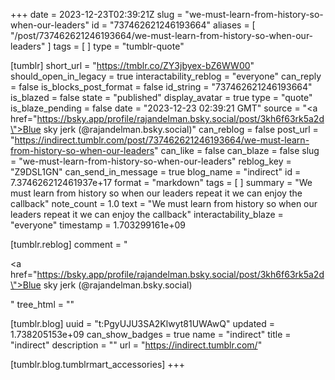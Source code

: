 +++
date = 2023-12-23T02:39:21Z
slug = "we-must-learn-from-history-so-when-our-leaders"
id = "737462621246193664"
aliases = [ "/post/737462621246193664/we-must-learn-from-history-so-when-our-leaders" ]
tags = [ ]
type = "tumblr-quote"

[tumblr]
short_url = "https://tmblr.co/ZY3jbyex-bZ6WW00"
should_open_in_legacy = true
interactability_reblog = "everyone"
can_reply = false
is_blocks_post_format = false
id_string = "737462621246193664"
is_blazed = false
state = "published"
display_avatar = true
type = "quote"
is_blaze_pending = false
date = "2023-12-23 02:39:21 GMT"
source = "<a href=\"https://bsky.app/profile/rajandelman.bsky.social/post/3kh6f63rk5a2d\">Blue sky jerk (@rajandelman.bsky.social)</a>"
can_reblog = false
post_url = "https://indirect.tumblr.com/post/737462621246193664/we-must-learn-from-history-so-when-our-leaders"
can_like = false
can_blaze = false
slug = "we-must-learn-from-history-so-when-our-leaders"
reblog_key = "Z9DSL1GN"
can_send_in_message = true
blog_name = "indirect"
id = 7.374626212461937e+17
format = "markdown"
tags = [ ]
summary = "We must learn from history so when our leaders repeat it we can enjoy the callback"
note_count = 1.0
text = "We must learn from history so when our leaders repeat it we can enjoy the callback"
interactability_blaze = "everyone"
timestamp = 1.703299161e+09

[tumblr.reblog]
comment = "<p><a href=\"https://bsky.app/profile/rajandelman.bsky.social/post/3kh6f63rk5a2d\">Blue sky jerk (@rajandelman.bsky.social)</a></p>"
tree_html = ""

[tumblr.blog]
uuid = "t:PgyUJU3SA2Klwyt81UWAwQ"
updated = 1.738205153e+09
can_show_badges = true
name = "indirect"
title = "indirect"
description = ""
url = "https://indirect.tumblr.com/"

[tumblr.blog.tumblrmart_accessories]
+++
